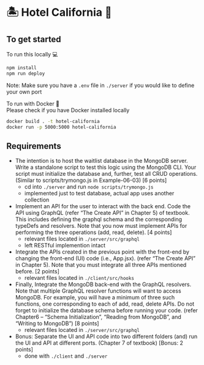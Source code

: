 # 🏝 Hotel California 🏨

## To get started

To run this locally 💻

```bash
npm install
npm run deploy
```

Note: Make sure you have a `.env` file in `./server` if you would like to define your own port

To run with Docker 🐳  
Please check if you have Docker installed locally

```bash
docker build . -t hotel-california
docker run -p 5000:5000 hotel-california
```

## Requirements

- The intention is to host the waitlist database in the MongoDB server. Write a standalone script to test this logic using the MongoDB CLI. Your script must initialize the database and, further, test all CRUD operations. (Similar to scripts/trymongo.js in Example-06-03) [6 points]
  - cd into `./server` and run `node scripts/trymongo.js`
  - implemented just to test database, actual app uses another collection
- Implement an API for the user to interact with the back end. Code the API using GraphQL (refer “The Create API” in Chapter 5) of textbook. This includes defining the graphql schema and the corresponding typeDefs and resolvers. Note that you now must implement APIs for performing the three operations (add, read, delete). [4 points]
  - relevant files located in `./server/src/graphql`
  - left RESTful implemention intact
- Integrate the APIs created in the previous point with the front-end by changing the front-end (UI) code (i.e., App.jsx). (refer “The Create API” in Chapter 5). Note that you must integrate all three APIs mentioned before. [2 points]
  - relevant files located in `./client/src/hooks`
- Finally, Integrate the MongoDB back-end with the GraphQL resolvers. Note that multiple GraphQL resolver functions will want to access MongoDB. For example, you will have a minimum of three such functions, one corresponding to each of add, read, delete APIs. Do not forget to initialize the database schema before running your code. (refer Chapter6 – “Schema Initialization”, “Reading from MongoDB”, and “Writing to MongoDB”) [8 points]
  - relevant files located in `./server/src/graphql`
- Bonus: Separate the UI and API code into two different folders (and) run the UI and API at different ports. (Chapter 7 of textbook) [Bonus: 2 points]
  - done with `./client` and `./server`
